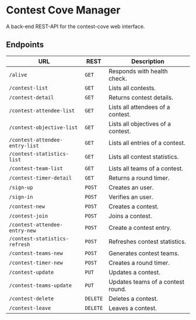# Contest Cove Manager

A back-end REST-API for the contest-cove web interface.

## Endpoints

| URL                            | REST     | Description                        |
| ------------------------------ | -------- | ---------------------------------- |
| `/alive`                       | `GET`    | Responds with health check.        |
| `/contest-list`                | `GET`    | Lists all contests.                |
| `/contest-detail`              | `GET`    | Returns contest details.           |
| `/contest-attendee-list`       | `GET`    | Lists all attendees of a contest.  |
| `/contest-objective-list`      | `GET`    | Lists all objectives of a contest. |
| `/contest-attendee-entry-list` | `GET`    | Lists all entries of a contest.    |
| `/contest-statistics-list`     | `GET`    | Lists all contest statistics.      |
| `/contest-team-list`           | `GET`    | Lists all teams of a contest.      |
| `/contest-timer-detail`        | `GET`    | Returns a round timer.             |
| `/sign-up`                     | `POST`   | Creates an user.                   |
| `/sign-in`                     | `POST`   | Verifies an user.                  |
| `/contest-new`                 | `POST`   | Creates a contest.                 |
| `/contest-join`                | `POST`   | Joins a contest.                   |
| `/contest-attendee-entry-new`  | `POST`   | Create a contest entry.            |
| `/contest-statistics-refresh`  | `POST`   | Refreshes contest statistics.      |
| `/contest-teams-new`           | `POST`   | Generates contest teams.           |
| `/contest-timer-new`           | `POST`   | Creates a round timer.             |
| `/contest-update`              | `PUT`    | Updates a contest.                 |
| `/contest-teams-update`        | `PUT`    | Updates teams of a contest round.  |
| `/contest-delete`              | `DELETE` | Deletes a contest.                 |
| `/contest-leave`               | `DELETE` | Leaves a contest.                  |